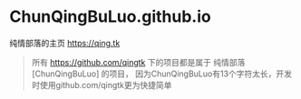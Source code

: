 ChunQingBuLuo.github.io
=======================

纯情部落的主页 https://qing.tk

> 所有 https://github.com/qingtk 下的项目都是属于 纯情部落[ChunQingBuLuo] 的项目， 因为ChunQingBuLuo有13个字符太长，开发时使用github.com/qingtk更为快捷简单 

